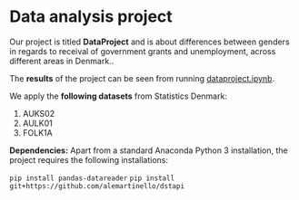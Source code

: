 # Data analysis project

Our project is titled **DataProject** and is about differences between genders in regards to receival of government grants and unemployment, across different areas in Denmark..

The **results** of the project can be seen from running [dataproject.ipynb](dataproject.ipynb).

We apply the **following datasets** from Statistics Denmark:

1. AUKS02
2. AULK01
3. FOLK1A

**Dependencies:** Apart from a standard Anaconda Python 3 installation, the project requires the following installations:

`pip install pandas-datareader`
`pip install git+https://github.com/alemartinello/dstapi`
